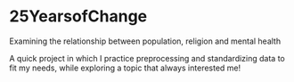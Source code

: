 # 25YearsofChange
Examining the relationship between population, religion and mental health 

A quick project in which I practice preprocessing and standardizing data to fit my needs, while exploring a topic
that always interested me! 
